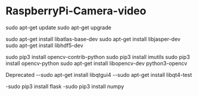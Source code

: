 # RaspberryPi-Camera-video



sudo apt-get update
sudo apt-get upgrade

sudo apt-get install libatlas-base-dev
sudo apt-get install libjasper-dev
sudo apt-get install libhdf5-dev

sudo pip3 install opencv-contrib-python
sudo pip3 install imutils
sudo pip3 install opencv-python
sudo apt-get install libopencv-dev python3-opencv



Deprecated
--sudo apt-get install libqtgui4
--sudo apt-get install libqt4-test


-sudo pip3 install flask
-sudo pip3 install numpy
